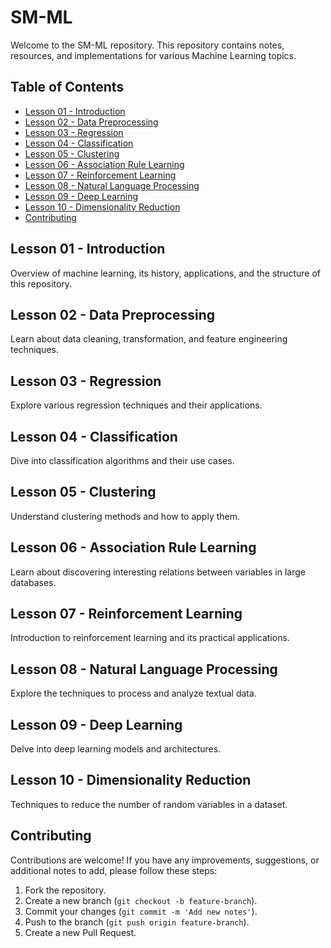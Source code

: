 # SM-ML

Welcome to the SM-ML repository. This repository contains notes, resources, and implementations for various Machine Learning topics.

## Table of Contents

- [Lesson 01 - Introduction](#lesson-01---introduction)
- [Lesson 02 - Data Preprocessing](#lesson-02---data-preprocessing)
- [Lesson 03 - Regression](#lesson-03---regression)
- [Lesson 04 - Classification](#lesson-04---classification)
- [Lesson 05 - Clustering](#lesson-05---clustering)
- [Lesson 06 - Association Rule Learning](#lesson-06---association-rule-learning)
- [Lesson 07 - Reinforcement Learning](#lesson-07---reinforcement-learning)
- [Lesson 08 - Natural Language Processing](#lesson-08---natural-language-processing)
- [Lesson 09 - Deep Learning](#lesson-09---deep-learning)
- [Lesson 10 - Dimensionality Reduction](#lesson-10---dimensionality-reduction)
- [Contributing](#contributing)

## Lesson 01 - Introduction

Overview of machine learning, its history, applications, and the structure of this repository.

## Lesson 02 - Data Preprocessing

Learn about data cleaning, transformation, and feature engineering techniques.

## Lesson 03 - Regression

Explore various regression techniques and their applications.

## Lesson 04 - Classification

Dive into classification algorithms and their use cases.

## Lesson 05 - Clustering

Understand clustering methods and how to apply them.

## Lesson 06 - Association Rule Learning

Learn about discovering interesting relations between variables in large databases.

## Lesson 07 - Reinforcement Learning

Introduction to reinforcement learning and its practical applications.

## Lesson 08 - Natural Language Processing

Explore the techniques to process and analyze textual data.

## Lesson 09 - Deep Learning

Delve into deep learning models and architectures.

## Lesson 10 - Dimensionality Reduction

Techniques to reduce the number of random variables in a dataset.

## Contributing

Contributions are welcome! If you have any improvements, suggestions, or additional notes to add, please follow these steps:

1. Fork the repository.
2. Create a new branch (`git checkout -b feature-branch`).
3. Commit your changes (`git commit -m 'Add new notes'`).
4. Push to the branch (`git push origin feature-branch`).
5. Create a new Pull Request.

